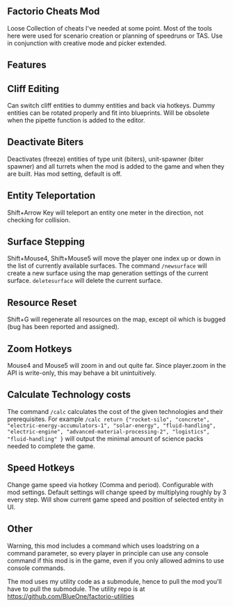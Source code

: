 Factorio Cheats Mod
-------------------

Loose Collection of cheats I've needed at some point. Most of the tools here were used for scenario creation or planning of speedruns or TAS. Use in conjunction with creative mode and picker extended.


Features
--------

## Cliff Editing ##
Can switch cliff entities to dummy entities and back via hotkeys. Dummy entities can be rotated properly and fit into blueprints. Will be obsolete when the pipette function is added to the editor.


## Deactivate Biters ##
Deactivates (freeze) entities of type unit (biters), unit-spawner (biter spawner) and all turrets when the mod is added to the game and when they are built. Has mod setting, default is off.

## Entity Teleportation ##
Shift+Arrow Key will teleport an entity one meter in the direction, not checking for collision.

## Surface Stepping ##
Shift+Mouse4, Shift+Mouse5 will move the player one index up or down in the list of currently available surfaces. The command `/newsurface` will create a new surface using the map generation settings of the current surface. `deletesurface` will delete the current surface.

## Resource Reset ##
Shift+G will regenerate all resources on the map, except oil which is bugged (bug has been reported and assigned). 

## Zoom Hotkeys ##
Mouse4 and Mouse5 will zoom in and out quite far. Since player.zoom in the API is write-only, this may behave a bit unintuitively.

## Calculate Technology costs ##
The command `/calc` calculates the cost of the given technologies and their prerequisites. For example `/calc return {"rocket-silo", "concrete", "electric-energy-accumulators-1", "solar-energy", "fluid-handling", "electric-engine", "advanced-material-processing-2", "logistics", "fluid-handling" }` will output the minimal amount of science packs needed to complete the game.

## Speed Hotkeys ##
Change game speed via hotkey (Comma and period). Configurable with mod settings. Default settings will change speed by multiplying roughly by 3 every step. Will show current game speed and position of selected entity in UI.



Other
-----

Warning, this mod includes a command which uses loadstring on a command parameter, so every player in principle can use any console command if this mod is in the game, even if you only allowed admins to use console commands.

The mod uses my utility code as a submodule, hence to pull the mod you'll have to pull the submodule. The utility repo is at https://github.com/BlueOne/factorio-utilities